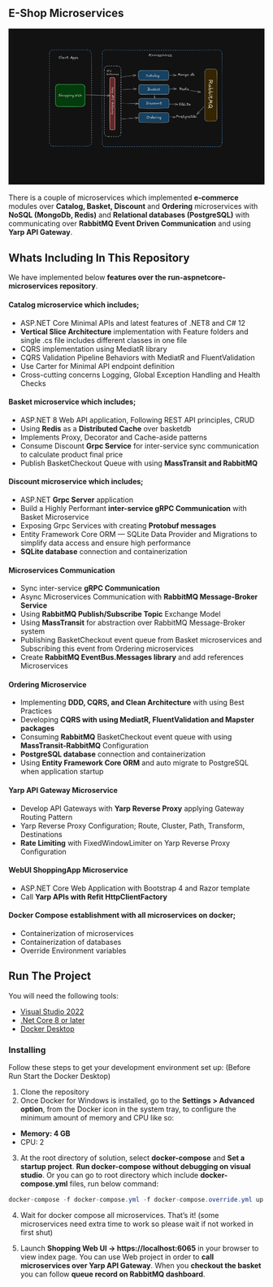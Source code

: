 ## E-Shop Microservices

![microservices](microservices-system-design.png)

There is a couple of microservices which implemented **e-commerce** modules over **Catalog, Basket, Discount** and **Ordering** microservices with **NoSQL (MongoDb, Redis)** and **Relational databases (PostgreSQL)** with communicating over **RabbitMQ Event Driven Communication** and using **Yarp API Gateway**.

## Whats Including In This Repository

We have implemented below **features over the run-aspnetcore-microservices repository**.

#### Catalog microservice which includes;

- ASP.NET Core Minimal APIs and latest features of .NET8 and C# 12
- **Vertical Slice Architecture** implementation with Feature folders and single .cs file includes different classes in one file
- CQRS implementation using MediatR library
- CQRS Validation Pipeline Behaviors with MediatR and FluentValidation
- Use Carter for Minimal API endpoint definition
- Cross-cutting concerns Logging, Global Exception Handling and Health Checks

#### Basket microservice which includes;

- ASP.NET 8 Web API application, Following REST API principles, CRUD
- Using **Redis** as a **Distributed Cache** over basketdb
- Implements Proxy, Decorator and Cache-aside patterns
- Consume Discount **Grpc Service** for inter-service sync communication to calculate product final price
- Publish BasketCheckout Queue with using **MassTransit and RabbitMQ**

#### Discount microservice which includes;

- ASP.NET **Grpc Server** application
- Build a Highly Performant **inter-service gRPC Communication** with Basket Microservice
- Exposing Grpc Services with creating **Protobuf messages**
- Entity Framework Core ORM — SQLite Data Provider and Migrations to simplify data access and ensure high performance
- **SQLite database** connection and containerization

#### Microservices Communication

- Sync inter-service **gRPC Communication**
- Async Microservices Communication with **RabbitMQ Message-Broker Service**
- Using **RabbitMQ Publish/Subscribe Topic** Exchange Model
- Using **MassTransit** for abstraction over RabbitMQ Message-Broker system
- Publishing BasketCheckout event queue from Basket microservices and Subscribing this event from Ordering microservices
- Create **RabbitMQ EventBus.Messages library** and add references Microservices

#### Ordering Microservice

- Implementing **DDD, CQRS, and Clean Architecture** with using Best Practices
- Developing **CQRS with using MediatR, FluentValidation and Mapster packages**
- Consuming **RabbitMQ** BasketCheckout event queue with using **MassTransit-RabbitMQ** Configuration
- **PostgreSQL database** connection and containerization
- Using **Entity Framework Core ORM** and auto migrate to PostgreSQL when application startup

#### Yarp API Gateway Microservice

- Develop API Gateways with **Yarp Reverse Proxy** applying Gateway Routing Pattern
- Yarp Reverse Proxy Configuration; Route, Cluster, Path, Transform, Destinations
- **Rate Limiting** with FixedWindowLimiter on Yarp Reverse Proxy Configuration

#### WebUI ShoppingApp Microservice

- ASP.NET Core Web Application with Bootstrap 4 and Razor template
- Call **Yarp APIs with Refit HttpClientFactory**

#### Docker Compose establishment with all microservices on docker;

- Containerization of microservices
- Containerization of databases
- Override Environment variables

## Run The Project

You will need the following tools:

- [Visual Studio 2022](https://visualstudio.microsoft.com/downloads/)
- [.Net Core 8 or later](https://dotnet.microsoft.com/download/dotnet-core/8)
- [Docker Desktop](https://www.docker.com/products/docker-desktop)

### Installing

Follow these steps to get your development environment set up: (Before Run Start the Docker Desktop)

1. Clone the repository
2. Once Docker for Windows is installed, go to the **Settings > Advanced option**, from the Docker icon in the system tray, to configure the minimum amount of memory and CPU like so:

- **Memory: 4 GB**
- CPU: 2

3. At the root directory of solution, select **docker-compose** and **Set a startup project**. **Run docker-compose without debugging on visual studio**.
   Or you can go to root directory which include **docker-compose.yml** files, run below command:

```csharp
docker-compose -f docker-compose.yml -f docker-compose.override.yml up -d
```

4. Wait for docker compose all microservices. That’s it! (some microservices need extra time to work so please wait if not worked in first shut)

5. Launch **Shopping Web UI -> https://localhost:6065** in your browser to view index page. You can use Web project in order to **call microservices over Yarp API Gateway**. When you **checkout the basket** you can follow **queue record on RabbitMQ dashboard**.
